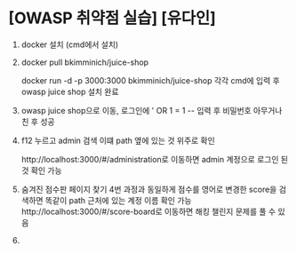 # [OWASP 취약점 실습] [유다인]


1. docker 설치 (cmd에서 설치)
   
2. docker pull bkimminich/juice-shop
   
   docker run -d -p 3000:3000 bkimminich/juice-shop 각각 cmd에 입력 후 owasp juice shop 설치 완료

3. owasp juice shop으로 이동, 로그인에 ' OR 1 = 1 -- 입력 후 비밀번호 아무거나 친 후 성공

4. f12 누르고 admin 검색
   이떄 path 옆에 있는 것 위주로 확인
   
   http://localhost:3000/#/administration로 이동하면 admin 계정으로 로그인 된 것 확인 가능

6. 숨겨진 점수판 페이지 찾기
   4번 과정과 동일하게 점수를 영어로 변경한 score을 검색하면 똑같이 path 근처에 있는 계정 이름 확인 가능
   http://localhost:3000/#/score-board로 이동하면 해킹 챌린지 문제를 풀 수 있음

7. 



